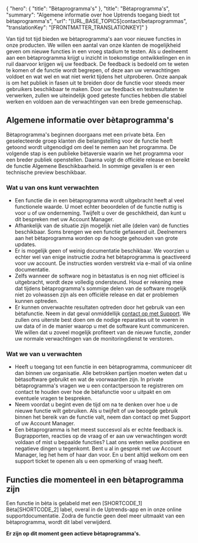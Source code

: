 {
  "hero": {
    "title": "Bètaprogramma's"
  },
  "title": "Bètaprogramma's",
  "summary": "Algemene informatie over hoe Uptrends toegang biedt tot bètaprogramma's",
  "url": "[URL_BASE_TOPICS]contact/betaprogrammas",
  "translationKey": "[FRONTMATTER_TRANSLATIONKEY]"
}

Van tijd tot tijd bieden we bètaprogramma's aan voor nieuwe functies in onze producten. We willen een aantal van onze klanten de mogelijkheid geven om nieuwe functies in een vroeg stadium te testen. Als u deelneemt aan een bètaprogramma krijgt u inzicht in toekomstige ontwikkelingen en in ruil daarvoor krijgen wij uw feedback. De feedback is bedoeld om te weten te komen of de functie wordt begrepen, of deze aan uw verwachtingen voldoet en wat wel en wat niet werkt tijdens het uitproberen.
Onze aanpak is om het publiek in fasen uit te breiden door de functie voor steeds meer gebruikers beschikbaar te maken. Door uw feedback en testresultaten te verwerken, zullen we uiteindelijk goed geteste functies hebben die stabiel werken en voldoen aan de verwachtingen van een brede gemeenschap.

## Algemene informatie over bètaprogramma's

Bètaprogramma's beginnen doorgaans met een private bèta. Een geselecteerde groep klanten die belangstelling voor de functie heeft getoond wordt uitgenodigd om deel te nemen aan het programma. De volgende stap is een publieke bètaversie waarin we het programma voor een breder publiek openstellen. Daarna volgt de officiële release en bereikt de functie Algemene Beschikbaarheid. In sommige gevallen is er een technische preview beschikbaar.

### Wat u van ons kunt verwachten

-   Een functie die in een bètaprogramma wordt uitgebracht heeft al veel functionele waarde. U moet echter beoordelen of de functie nuttig is voor u of uw onderneming. Twijfelt u over de geschiktheid, dan kunt u dit bespreken met uw Account Manager.
-   Afhankelijk van de situatie zijn mogelijk niet alle (delen van) de functies beschikbaar. Soms brengen we een functie gefaseerd uit. Deelnemers aan het bètaprogramma worden op de hoogte gehouden van grote updates.
-   Er is mogelijk geen of weinig documentatie beschikbaar. We voorzien u echter wel van enige instructie zodra het bètaprogramma is geactiveerd voor uw account. De instructies worden verstrekt via e-mail of via online documentatie.
-   Zelfs wanneer de software nog in bètastatus is en nog niet officieel is uitgebracht, wordt deze volledig ondersteund. Houd er rekening mee dat tijdens bètaprogramma's sommige delen van de software mogelijk niet zo volwassen zijn als een officiële release en dat er problemen kunnen optreden.
-   Er kunnen onverwachte resultaten optreden door het gebruik van een bètafunctie. Neem in dat geval onmiddellijk [contact op met Support]([LINK_URL_1]). We zullen ons uiterste best doen om de nodige reparaties uit te voeren in uw data of in de manier waarop u met de software kunt communiceren. We willen dat u zoveel mogelijk profiteert van de nieuwe functie, zonder uw normale verwachtingen van de monitoringdienst te verstoren.

### Wat we van u verwachten

-   Heeft u toegang tot een functie in een bètaprogramma, communiceer dit dan binnen uw organisatie. Alle betrokken partijen moeten weten dat u bètasoftware gebruikt en wat de voorwaarden zijn. In private bètaprogramma's vragen we u een contactpersoon te registreren om contact te houden over hoe de bètafunctie voor u uitpakt en om eventuele vragen te bespreken.
-   Neem voordat u begint even de tijd om na te denken over hoe u de nieuwe functie wilt gebruiken. Als u twijfelt of uw beoogde gebruik binnen het bereik van de functie valt, neem dan contact op met Support of uw Account Manager.
-   Een bètaprogramma is het meest succesvol als er echte feedback is. Bugrapporten, reacties op de vraag of er aan uw verwachtingen wordt voldaan of mist u bepaalde functies? Laat ons weten welke positieve en negatieve dingen u tegenkomt. Bent u al in gesprek met uw Account Manager, leg het hem of haar dan voor. En u bent altijd welkom om een support ticket te openen als u een opmerking of vraag heeft.

## Functies die momenteel in een bètaprogramma zijn

Een functie in bèta is gelabeld met een [SHORTCODE_1] Bèta[SHORTCODE_2] label, overal in de Uptrends-app en in onze online supportdocumentatie. Zodra de functie geen deel meer uitmaakt van een bètaprogramma, wordt dit label verwijderd. 

**Er zijn op dit moment geen actieve bètaprogramma's.**
